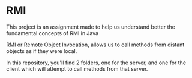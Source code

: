# RMI

This project is an assignment made to help us understand better the fundamental concepts of RMI in Java

RMI or Remote Object Invocation, allows us to call methods from distant objects as if they were local.

In this repository, you'll find 2 folders, one for the server, and one for the client which will attempt to call methods from that server.
